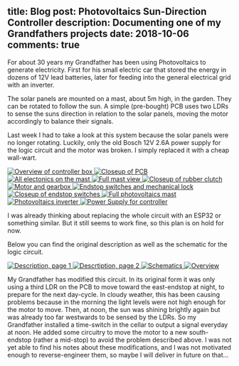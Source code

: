 title: Blog
post: Photovoltaics Sun-Direction Controller
description: Documenting one of my Grandfathers projects
date: 2018-10-06
comments: true
---

For about 30 years my Grandfather has been using Photovoltaics to generate electricity.
First for his small electric car that stored the energy in dozens of 12V lead batteries, later for feeding into the general electrical grid with an inverter.

The solar panels are mounted on a mast, about 5m high, in the garden.
They can be rotated to follow the sun. A simple (pre-bought) PCB uses two LDRs to sense
the suns direction in relation to the solar panels, moving the motor accordingly to balance their signals.

Last week I had to take a look at this system because the solar panels were no longer rotating.
Luckily, only the old Bosch 12V 2.6A power supply for the logic circuit and the motor was broken.
I simply replaced it with a cheap wall-wart.

<div class="lightgallery">
    <a href="img/solar_1.jpg">
        <img src="img/solar_1_small.jpg" alt="Overview of controller box">
    </a>
    <a href="img/solar_2.jpg">
        <img src="img/solar_2_small.jpg" alt="Closeup of PCB">
    </a>
    <a href="img/solar_3.jpg">
        <img src="img/solar_3_small.jpg" alt="All electonics on the mast">
    </a>
    <a href="img/solar_4.jpg">
        <img src="img/solar_4_small.jpg" alt="Full mast view">
    </a>
    <a href="img/solar_5.jpg">
        <img src="img/solar_5_small.jpg" alt="Closeup of rubber clutch">
    </a>
    <a href="img/solar_6.jpg">
        <img src="img/solar_6_small.jpg" alt="Motor and gearbox">
    </a>
    <a href="img/solar_7.jpg">
        <img src="img/solar_7_small.jpg" alt="Endstop switches and mechanical lock">
    </a>
    <a href="img/solar_8.jpg">
        <img src="img/solar_8_small.jpg" alt="Closeup of endstop switches">
    </a>
    <a href="img/solar_9.jpg">
        <img src="img/solar_9_small.jpg" alt="Full photovoltaics mast">
    </a>
    <a href="img/solar_10.jpg">
        <img src="img/solar_10_small.jpg" alt="Photovoltaics inverter">
    </a>
    <a href="img/solar_11.jpg">
        <img src="img/solar_11_small.jpg" alt="Power Supply for controller">
    </a>
</div>

I was already thinking about replacing the whole circuit with an ESP32 or something similar.
But it still seems to work fine, so this plan is on hold for now.

Below you can find the original description as well as the schematic for the logic circuit.

<div class="lightgallery">
    <a href="img/solar_12.png">
        <img src="img/solar_12_small.png" alt="Description, page 1">
    </a>
    <a href="img/solar_13.png">
        <img src="img/solar_13_small.png" alt="Descrtiption, page 2">
    </a>
    <a href="img/solar_15.png">
        <img src="img/solar_15_small.png" alt="Schematics">
    </a>
    <a href="img/solar_14.png">
        <img src="img/solar_14_small.png" alt="Overview">
    </a>
</div>

My Grandfather has modified this circuit.
In its original form it was only using a third LDR on the PCB to move toward the east-endstop at night, to prepare for the next day-cycle.
In cloudy weather, this has been causing problems because in the morning the light levels were not high enough for the motor to move.
Then, at noon, the sun was shining brightly again but was already too far westwards to be sensed by the LDRs.
So my Grandfather installed a time-switch in the cellar to output a signal everyday at noon.
He added some circuitry to move the motor to a new south-endstop (rather a mid-stop) to avoid the problem described above.
I was not yet able to find his notes about these modifications, and I was not motivated enough to reverse-engineer them, so maybe I will deliver in future on that...

